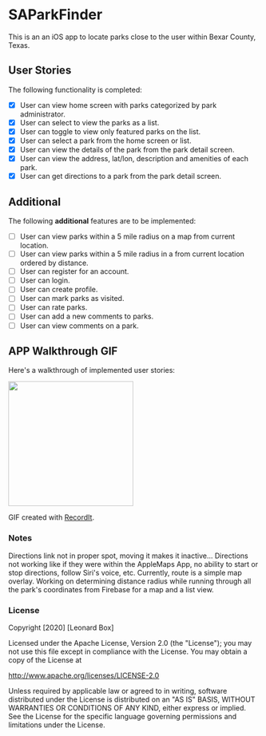 # SAParkFinder

This is an an iOS app to locate parks close to the user within Bexar County, Texas.

## User Stories

The following functionality is completed:

- [x] User can view home screen with parks categorized by park administrator.
- [x] User can select to view the parks as a list.
- [x] User can toggle to view only featured parks on the list.
- [x] User can select a park from the home screen or list. 
- [x] User can view the details of the park from the park detail screen.
- [x] User can view the address, lat/lon, description and amenities of each park. 
- [x] User can get directions to a park from the park detail screen.

## Additional

The following **additional** features are to be implemented:
- [ ] User can view parks within a 5 mile radius on a map from current location.
- [ ] User can view parks within a 5 mile radius in a from current location ordered by distance.
- [ ] User can register for an account.
- [ ] User can login.
- [ ] User can create profile.
- [ ] User can mark parks as visited.
- [ ] User can rate parks.
- [ ] User can add a new comments to parks.
- [ ] User can view comments on a park.

## APP Walkthrough GIF

Here's a walkthrough of implemented user stories:

<img src='https://recordit.co/TwGZCAF48Z' width=250>

GIF created with [RecordIt](https://recordit.co).

### Notes
Directions link not in proper spot, moving it makes it inactive... Directions not working like if they were within the AppleMaps App, no ability to start or stop directions, follow Siri's voice, etc. Currently, route is a simple map overlay. Working on determining distance radius while running through all the park's coordinates from Firebase for a map and a list view.

### License

Copyright [2020] [Leonard Box]

Licensed under the Apache License, Version 2.0 (the "License");
you may not use this file except in compliance with the License.
You may obtain a copy of the License at

http://www.apache.org/licenses/LICENSE-2.0

Unless required by applicable law or agreed to in writing, software
distributed under the License is distributed on an "AS IS" BASIS,
WITHOUT WARRANTIES OR CONDITIONS OF ANY KIND, either express or implied.
See the License for the specific language governing permissions and
limitations under the License.
